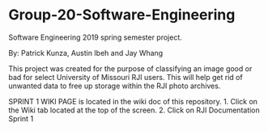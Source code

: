 # Group-20-Software-Engineering
Software Engineering 2019 spring semester project.

By: Patrick Kunza, Austin Ibeh and Jay Whang

This project was created for the purpose of classifying an image good or bad for select University of Missouri
RJI users. This will help get rid of unwanted data to free up storage within the RJI photo archives.

SPRINT 1 WIKI PAGE is located in the wiki doc of this repository.
     1. Click on the Wiki tab located at the top of the screen.
     2. Click on RJI Documentation Sprint 1
